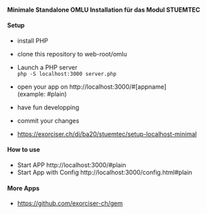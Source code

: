 #### Minimale Standalone OMLU Installation für das Modul STUEMTEC


#### Setup
   * install PHP
   * clone this repository to web-root/omlu
   * Launch a PHP server<br>
     `php -S localhost:3000 server.php`
   * open your app on http://localhost:3000/#[appname]<br>
     (example: #plain)
   * have fun developping
   * commit your changes

   * https://exorciser.ch/di/ba20/stuemtec/setup-localhost-minimal

#### How to use
   * Start APP http://localhost:3000/#plain 
   * Start App with Config http://localhost:3000/config.html#plain 

#### More Apps
   * https://github.com/exorciser-ch/gem
